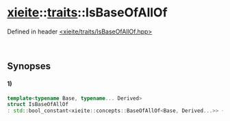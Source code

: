 # [xieite](../xieite.md)\:\:[traits](../traits.md)\:\:IsBaseOfAllOf
Defined in header [<xieite/traits/IsBaseOfAllOf.hpp>](../../include/xieite/traits/IsBaseOfAllOf.hpp)

&nbsp;

## Synopses
#### 1)
```cpp
template<typename Base, typename... Derived>
struct IsBaseOfAllOf
: std::bool_constant<xieite::concepts::BaseOfAllOf<Base, Derived...>> {};
```
